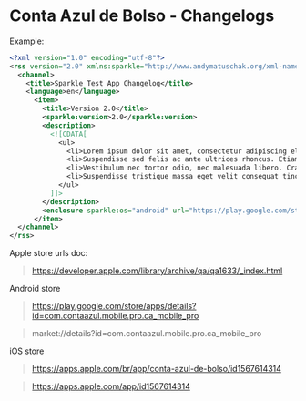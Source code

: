 # Conta Azul de Bolso - Changelogs

Example:
```xml
<?xml version="1.0" encoding="utf-8"?>
<rss version="2.0" xmlns:sparkle="http://www.andymatuschak.org/xml-namespaces/sparkle"  xmlns:dc="http://purl.org/dc/elements/1.1/">
  <channel>
    <title>Sparkle Test App Changelog</title>
    <language>en</language>
      <item>
        <title>Version 2.0</title>
        <sparkle:version>2.0</sparkle:version>
        <description>
          <![CDATA[
            <ul>
              <li>Lorem ipsum dolor sit amet, consectetur adipiscing elit.</li>
              <li>Suspendisse sed felis ac ante ultrices rhoncus. Etiam quis elit vel nibh placerat facilisis in id leo.</li>
              <li>Vestibulum nec tortor odio, nec malesuada libero. Cras vel convallis nunc.</li>
              <li>Suspendisse tristique massa eget velit consequat tincidunt. Praesent sodales hendrerit pretium.</li>
            </ul>
          ]]>
        </description>
        <enclosure sparkle:os="android" url="https://play.google.com/store/apps/details?id=com.sample.app" />
      </item>
  </channel>
</rss>
```

Apple store urls doc:
> https://developer.apple.com/library/archive/qa/qa1633/_index.html

Android store
> https://play.google.com/store/apps/details?id=com.contaazul.mobile.pro.ca_mobile_pro

> market://details?id=com.contaazul.mobile.pro.ca_mobile_pro

iOS store
> https://apps.apple.com/br/app/conta-azul-de-bolso/id1567614314

> https://apps.apple.com/app/id1567614314
